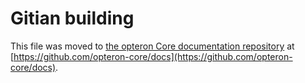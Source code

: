 Gitian building
================

This file was moved to [the opteron Core documentation repository](https://github.com/opteron-core/docs/blob/master/gitian-building.md) at [https://github.com/opteron-core/docs](https://github.com/opteron-core/docs).
